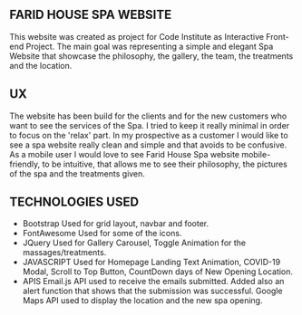 

## FARID HOUSE SPA WEBSITE

This website was created as project for Code Institute as Interactive Front-end Project.
The main goal was representing a simple and elegant Spa Website that showcase the philosophy, the gallery, the team, the treatments and the location.



## UX 

The website has been build for the clients and for the new customers who want to see the services of the Spa.
I tried to keep it really minimal in order to focus on the 'relax' part. 
In my prospective as a customer I would like to see a spa website really clean and simple and that avoids to be confusive.
As a mobile user I would love to see Farid House Spa website mobile-friendly, to be intuitive, that allows me to see their philosophy, the pictures of the spa and the treatments given.



## TECHNOLOGIES USED 

* Bootstrap
Used for grid layout, navbar and footer.
* FontAwesome
Used for some of the icons.
* JQuery
Used for Gallery Carousel, Toggle Animation for the massages/treatments.
* JAVASCRIPT
Used for Homepage Landing Text Animation, COVID-19 Modal, Scroll to Top Button, CountDown days of New Opening Location.
* APIS 
Email.js API used to receive the emails submitted. Added also an alert function that shows that the submission was successful. 
Google Maps API used to display the location and the new spa opening.



